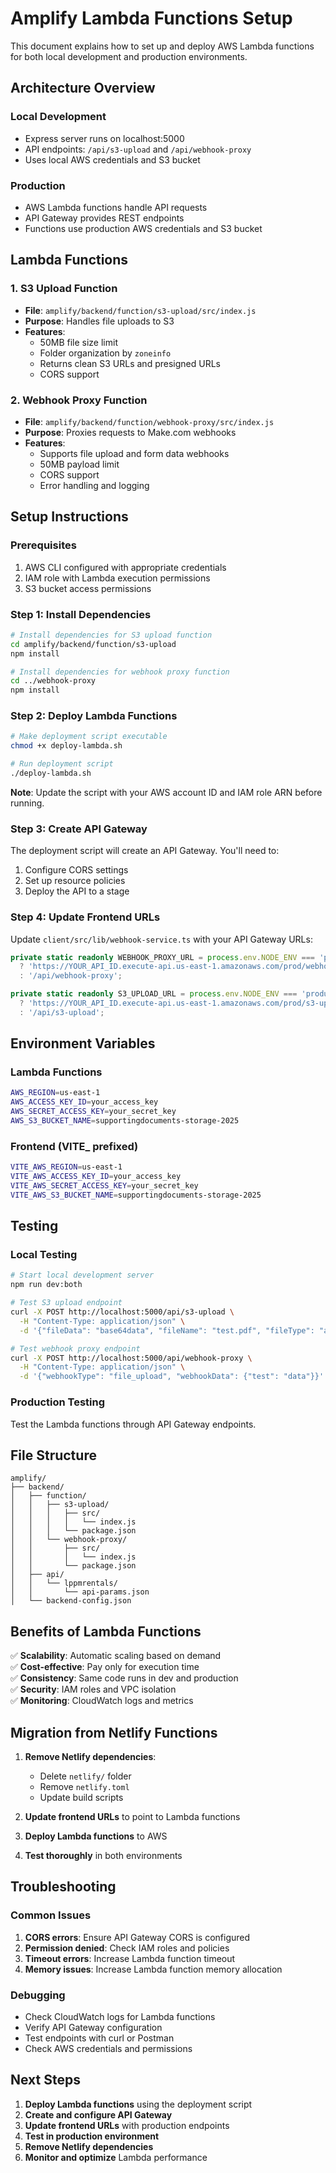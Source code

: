 # Amplify Lambda Functions Setup

This document explains how to set up and deploy AWS Lambda functions for both local development and production environments.

## **Architecture Overview**

### **Local Development**
- Express server runs on localhost:5000
- API endpoints: `/api/s3-upload` and `/api/webhook-proxy`
- Uses local AWS credentials and S3 bucket

### **Production**
- AWS Lambda functions handle API requests
- API Gateway provides REST endpoints
- Functions use production AWS credentials and S3 bucket

## **Lambda Functions**

### **1. S3 Upload Function**
- **File**: `amplify/backend/function/s3-upload/src/index.js`
- **Purpose**: Handles file uploads to S3
- **Features**:
  - 50MB file size limit
  - Folder organization by `zoneinfo`
  - Returns clean S3 URLs and presigned URLs
  - CORS support

### **2. Webhook Proxy Function**
- **File**: `amplify/backend/function/webhook-proxy/src/index.js`
- **Purpose**: Proxies requests to Make.com webhooks
- **Features**:
  - Supports file upload and form data webhooks
  - 50MB payload limit
  - CORS support
  - Error handling and logging

## **Setup Instructions**

### **Prerequisites**
1. AWS CLI configured with appropriate credentials
2. IAM role with Lambda execution permissions
3. S3 bucket access permissions

### **Step 1: Install Dependencies**
```bash
# Install dependencies for S3 upload function
cd amplify/backend/function/s3-upload
npm install

# Install dependencies for webhook proxy function
cd ../webhook-proxy
npm install
```

### **Step 2: Deploy Lambda Functions**
```bash
# Make deployment script executable
chmod +x deploy-lambda.sh

# Run deployment script
./deploy-lambda.sh
```

**Note**: Update the script with your AWS account ID and IAM role ARN before running.

### **Step 3: Create API Gateway**
The deployment script will create an API Gateway. You'll need to:
1. Configure CORS settings
2. Set up resource policies
3. Deploy the API to a stage

### **Step 4: Update Frontend URLs**
Update `client/src/lib/webhook-service.ts` with your API Gateway URLs:

```typescript
private static readonly WEBHOOK_PROXY_URL = process.env.NODE_ENV === 'production' 
  ? 'https://YOUR_API_ID.execute-api.us-east-1.amazonaws.com/prod/webhook-proxy'
  : '/api/webhook-proxy';

private static readonly S3_UPLOAD_URL = process.env.NODE_ENV === 'production'
  ? 'https://YOUR_API_ID.execute-api.us-east-1.amazonaws.com/prod/s3-upload'
  : '/api/s3-upload';
```

## **Environment Variables**

### **Lambda Functions**
```bash
AWS_REGION=us-east-1
AWS_ACCESS_KEY_ID=your_access_key
AWS_SECRET_ACCESS_KEY=your_secret_key
AWS_S3_BUCKET_NAME=supportingdocuments-storage-2025
```

### **Frontend (VITE_ prefixed)**
```bash
VITE_AWS_REGION=us-east-1
VITE_AWS_ACCESS_KEY_ID=your_access_key
VITE_AWS_SECRET_ACCESS_KEY=your_secret_key
VITE_AWS_S3_BUCKET_NAME=supportingdocuments-storage-2025
```

## **Testing**

### **Local Testing**
```bash
# Start local development server
npm run dev:both

# Test S3 upload endpoint
curl -X POST http://localhost:5000/api/s3-upload \
  -H "Content-Type: application/json" \
  -d '{"fileData": "base64data", "fileName": "test.pdf", "fileType": "application/pdf", "referenceId": "test", "sectionName": "test", "documentName": "test", "zoneinfo": "test"}'

# Test webhook proxy endpoint
curl -X POST http://localhost:5000/api/webhook-proxy \
  -H "Content-Type: application/json" \
  -d '{"webhookType": "file_upload", "webhookData": {"test": "data"}}'
```

### **Production Testing**
Test the Lambda functions through API Gateway endpoints.

## **File Structure**
```
amplify/
├── backend/
│   ├── function/
│   │   ├── s3-upload/
│   │   │   ├── src/
│   │   │   │   └── index.js
│   │   │   └── package.json
│   │   └── webhook-proxy/
│   │       ├── src/
│   │       │   └── index.js
│   │       └── package.json
│   ├── api/
│   │   └── lppmrentals/
│   │       └── api-params.json
│   └── backend-config.json
```

## **Benefits of Lambda Functions**

✅ **Scalability**: Automatic scaling based on demand  
✅ **Cost-effective**: Pay only for execution time  
✅ **Consistency**: Same code runs in dev and production  
✅ **Security**: IAM roles and VPC isolation  
✅ **Monitoring**: CloudWatch logs and metrics  

## **Migration from Netlify Functions**

1. **Remove Netlify dependencies**:
   - Delete `netlify/` folder
   - Remove `netlify.toml`
   - Update build scripts

2. **Update frontend URLs** to point to Lambda functions

3. **Deploy Lambda functions** to AWS

4. **Test thoroughly** in both environments

## **Troubleshooting**

### **Common Issues**
1. **CORS errors**: Ensure API Gateway CORS is configured
2. **Permission denied**: Check IAM roles and policies
3. **Timeout errors**: Increase Lambda function timeout
4. **Memory issues**: Increase Lambda function memory allocation

### **Debugging**
- Check CloudWatch logs for Lambda functions
- Verify API Gateway configuration
- Test endpoints with curl or Postman
- Check AWS credentials and permissions

## **Next Steps**

1. **Deploy Lambda functions** using the deployment script
2. **Create and configure API Gateway**
3. **Update frontend URLs** with production endpoints
4. **Test in production environment**
5. **Remove Netlify dependencies**
6. **Monitor and optimize** Lambda performance
